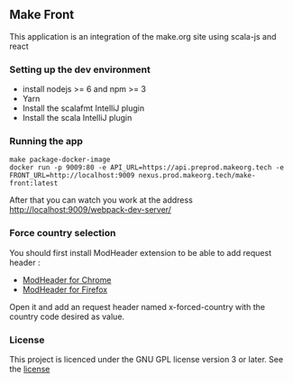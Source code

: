 ## Make Front

This application is an integration of the make.org site using scala-js and react
 
### Setting up the dev environment
 *  install nodejs >= 6 and npm >= 3
 *  Yarn
 *  Install the scalafmt IntelliJ plugin
 *  Install the scala IntelliJ plugin
  
### Running the app
  
````
make package-docker-image
docker run -p 9009:80 -e API_URL=https://api.preprod.makeorg.tech -e FRONT_URL=http://localhost:9009 nexus.prod.makeorg.tech/make-front:latest

````

After that you can watch you work at the address [http://localhost:9009/webpack-dev-server/](http://localhost:9009/webpack-dev-server/)

### Force country selection

You should first install ModHeader extension to be able to add request header :

 - [ModHeader for Chrome](https://chrome.google.com/webstore/detail/modheader/idgpnmonknjnojddfkpgkljpfnnfcklj)
 - [ModHeader for Firefox](https://addons.mozilla.org/en-US/firefox/addon/modheader-firefox/)

Open it and add an request header named x-forced-country with the country code desired as value.

### License

This project is licenced under the GNU GPL license version 3 or later. See the [license](LICENSE.md)

